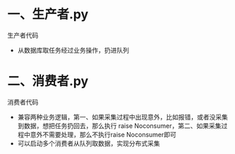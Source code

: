# 一、生产者.py
生产者代码
* 从数据库取任务经过业务操作，扔进队列

# 二、消费者.py
消费者代码
* 兼容两种业务逻辑，第一、如果采集过程中出现意外，比如报错，或者没采集到数据，想把任务扔回去，那么执行 raise Noconsumer，第二、如果采集过程中意外不需要处理，那么不执行raise Noconsumer即可
* 可以启动多个消费者从队列取数据，实现分布式采集

